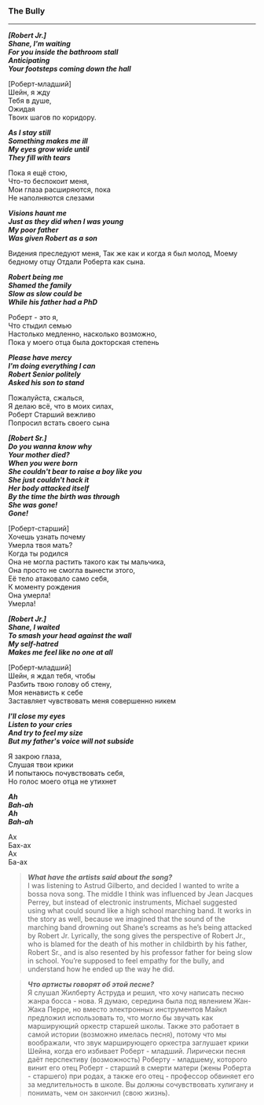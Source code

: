 ### **The Bully**
------------------------

**_[Robert Jr.]  
Shane, I'm waiting  
For you inside the bathroom stall  
Anticipating  
Your footsteps coming down the hall_**  

[Роберт-младший]  
Шейн, я жду  
Тебя  в душе,  
Ожидая  
Твоих шагов по коридору.  

**_As I stay still  
Something makes me ill  
My eyes grow wide until  
They fill with tears_**  

Пока я ещё стою,  
Что-то беспокоит меня,  
Мои глаза расширяются, пока  
Не наполняются слезами  

**_Visions haunt me  
Just as they did when I was young  
My poor father  
Was given Robert as a son_**  

Видения преследуют меня,
Так же как и когда я был молод,
Моему бедному отцу
Отдали Роберта как сына.

**_Robert being me  
Shamed the family  
Slow as slow could be  
While his father had a PhD_**  

Роберт - это я,  
Что стыдил семью  
Настолько медленно, насколько возможно,  
Пока у моего отца была докторская степень  

**_Please have mercy  
I'm doing everything I can  
Robert Senior politely  
Asked his son to stand_**  

Пожалуйста, сжалься,  
Я делаю всё, что в моих силах,  
Роберт Старший вежливо  
Попросил встать своего сына  

**_[Robert Sr.]  
Do you wanna know why  
Your mother died?  
When you were born  
She couldn't bear to raise a boy like you  
She just couldn't hack it  
Her body attacked itself  
By the time the birth was through  
She was gone!  
Gone!_**  

[Роберт-старший]  
Хочешь узнать почему  
Умерла твоя мать?  
Когда ты родился  
Она не могла растить такого как ты мальчика,  
Она просто не смогла вынести этого,  
Её тело атаковало само себя,  
К моменту рождения  
Она умерла!  
Умерла!  

**_[Robert Jr.]  
Shane, I waited  
To smash your head against the wall  
My self-hatred  
Makes me feel like no one at all_**  

[Роберт-младший]  
Шейн, я ждал тебя, чтобы  
Разбить твою голову об стену,  
Моя ненависть к себе  
Заставляет чувствовать меня совершенно никем  

**_I'll close my eyes  
Listen to your cries  
And try to feel my size  
But my father's voice will not subside_**  

Я закрою глаза,  
Слушая твои крики  
И попытаюсь почувствовать себя,  
Но голос моего отца не утихнет  

**_Ah  
Bah-ah  
Ah  
Bah-ah_**  

Ах  
Бах-ах  
Ах  
Ба-ах  

> **_What have the artists said about the song?_**  
I was listening to Astrud Gilberto, and decided I wanted to write a bossa nova song. The middle I think was influenced by Jean Jacques Perrey, but instead of electronic instruments, Michael suggested using what could sound like a high school marching band. It works in the story as well, because we imagined that the sound of the marching band drowning out Shane’s screams as he’s being attacked by Robert Jr. Lyrically, the song gives the perspective of Robert Jr., who is blamed for the death of his mother in childbirth by his father, Robert Sr., and is also resented by his professor father for being slow in school. You’re supposed to feel empathy for the bully, and understand how he ended up the way he did.

> **_Что артисты говорят об этой песне?_**  
 Я слушал Жилберту Аструда и решил, что хочу написать песню жанра босса - нова. Я думаю, середина была под явлением Жан-Жака Перре, но вместо электронных инструментов  Майкл предложил использовать то, что могло бы звучать как марширующий оркестр старшей школы. Также это работает в самой истории (возможно имелась песня),  потому что мы воображали, что звук марширующего оркестра заглушает крики Шейна, когда его избивает Роберт - младший. Лирически песня даёт перспективу (возможность) Роберту - младшему, которого винит его отец Роберт - старший в смерти матери (жены Роберта - старшего) при родах, а также его отец - профессор обвиняет его за медлительность в школе. Вы должны сочувствовать хулигану и понимать, чем он закончил (свою жизнь). 
